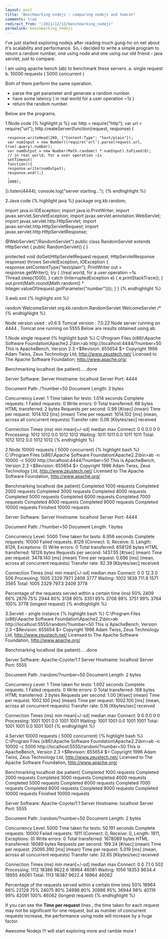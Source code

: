 ```yaml
---
layout: post
title: "Benchmarking nodejs : comparing nodejs and tomcat"
comments: true
redirect_from: "/2011/12/13/benchmarking_nodejs"
permalink: benchmarking_nodejs
---
```


I've just started exploring nodejs after reading much gung-ho on net about it's scalability and performance.
So, i decided to write a simple program to return a random number, one using node and one using our old friend - java servlet, just to compare.

I am using apache bench (ab) to benchmark these servers.
a. single request
b. 10000 requests ( 5000 concurrent )

Both of them perform the same operation.
- parse the get parameter and generate a random number.
- have some latency ( in real world for a user operation ~1s )
- return the random number.

Below are the programs.

1.Node code
{% highlight js %}
var http = require("http");
var url = require("url");
http.createServer(function(request, response) {
 
     response.writeHead(200, {"Content-Type": "text/plain"});
     var numInput = new Number((require('url').parse(request.url, true).query).number);
     var numOutput = new Number(Math.random() * numInput).toFixed(0);
     // in real world, for a user operation ~1s
     setTimeout(
     function(){
     response.write(numOutput);
     response.end();}
     ,
     1000);     
}).listen(4444);
console.log("server starting...");
{% endhighlight %}

2.Java code
{% highlight java %}
package org.kb.random;
 
import java.io.IOException;
import java.io.PrintWriter;
import javax.servlet.ServletException;
import javax.servlet.annotation.WebServlet;
import javax.servlet.http.HttpServlet;
import javax.servlet.http.HttpServletRequest;
import javax.servlet.http.HttpServletResponse;
 
@WebServlet("/RandomServlet")
public class RandomServlet extends HttpServlet {
 public RandomServlet() {
 }
 
 protected void doGet(HttpServletRequest request,
   HttpServletResponse response) throws ServletException, IOException {
  response.setContentType("text/plain");
  PrintWriter out = response.getWriter();
  try {
   //real world, for a user operation ~1s
   Thread.sleep(1000);
  } catch (InterruptedException e) {
   e.printStackTrace();
  }
  out.print(Math.round(Math.random()
    * Integer.valueOf(request.getParameter("number"))));
 }
}
{% endhighlight %}

3.web.xml
{% highlight xml %}
<!--?xml version="1.0" encoding="UTF-8"?-->
<web-app xmlns:xsi="http://www.w3.org/2001/XMLSchema-instance" xmlns="http://java.sun.com/xml/ns/javaee" xmlns:web="http://java.sun.com/xml/ns/javaee/web-app_2_5.xsd" xsi:schemalocation="http://java.sun.com/xml/ns/javaee http://java.sun.com/xml/ns/javaee/web-app_3_0.xsd" id="WebApp_ID" version="3.0">
  <display-name>random</display-name>
   <servlet>
  <servlet-name>WelcomeServlet</servlet-name>
  <servlet-class>org.kb.random.RandomServlet</servlet-class>
 </servlet>
 <servlet-mapping>
  <servlet-name>WelcomeServlet</servlet-name>
  <url-pattern>/*</url-pattern>
 </servlet-mapping>
</web-app>
{% endhighlight %}

Node version used : v0.6.5 Tomcat version : 7.0.22
Node server running on 4444 , Tomcat one running on 5555
Below are results obtained using ab.

1.Node single request
{% highlight bash %}
C:\Program Files (x86)\Apache Software Foundation\Apache2.2\bin>ab  http://localhost:4444/?number=50
This is ApacheBench, Version 2.3 <$Revision: 655654 $>
Copyright 1996 Adam Twiss, Zeus Technology Ltd, http://www.zeustech.net/
Licensed to The Apache Software Foundation, http://www.apache.org/
 
Benchmarking localhost (be patient).....done
 
 
Server Software:
Server Hostname:        localhost
Server Port:            4444
 
Document Path:          /?number=50
Document Length:        2 bytes
 
Concurrency Level:      1
Time taken for tests:   1.014 seconds
Complete requests:      1
Failed requests:        0
Write errors:           0
Total transferred:      66 bytes
HTML transferred:       2 bytes
Requests per second:    0.99 [#/sec] (mean)
Time per request:       1014.102 [ms] (mean)
Time per request:       1014.102 [ms] (mean, across all concurrent requests)
Transfer rate:          0.06 [Kbytes/sec] received
 
Connection Times (ms)
              min  mean[+/-sd] median   max
Connect:        0    0   0.0      0       0
Processing:  1012 1012   0.0   1012    1012
Waiting:     1011 1011   0.0   1011    1011
Total:       1012 1012   0.0   1012    1012
{% endhighlight %}

2.Node 10000 requests ( 5000 concurrent)
{% highlight bash %}
C:\Program Files (x86)\Apache Software Foundation\Apache2.2\bin>ab -n 10000 -c 5000 http://localhost:4444/?number=50
This is ApacheBench, Version 2.3 <$Revision: 655654 $>
Copyright 1996 Adam Twiss, Zeus Technology Ltd, http://www.zeustech.net/
Licensed to The Apache Software Foundation, http://www.apache.org/
 
Benchmarking localhost (be patient)
Completed 1000 requests
Completed 2000 requests
Completed 3000 requests
Completed 4000 requests
Completed 5000 requests
Completed 6000 requests
Completed 7000 requests
Completed 8000 requests
Completed 9000 requests
Completed 10000 requests
Finished 10000 requests
 
 
Server Software:
Server Hostname:        localhost
Server Port:            4444
 
Document Path:          /?number=50
Document Length:        1 bytes
 
Concurrency Level:      5000
Time taken for tests:   6.956 seconds
Complete requests:      10000
Failed requests:        8126
   (Connect: 0, Receive: 0, Length: 8126, Exceptions: 0)
Write errors:           0
Total transferred:      658126 bytes
HTML transferred:       18126 bytes
Requests per second:    1437.55 [#/sec] (mean)
Time per request:       3478.140 [ms] (mean)
Time per request:       0.696 [ms] (mean, across all concurrent requests)
Transfer rate:          92.39 [Kbytes/sec] received
 
Connection Times (ms)
              min  mean[+/-sd] median   max
Connect:        0    0  12.3      0     506
Processing:  1005 2329 797.1   2408    3777
Waiting:     1002 1839 711.9   1571    3565
Total:       1005 2329 797.3   2409    3778
 
Percentage of the requests served within a certain time (ms)
  50%   2409
  66%   2876
  75%   2944
  80%   3138
  90%   3351
  95%   3708
  98%   3751
  99%   3764
 100%   3778 (longest request)
{% endhighlight %}

3.Servlet - single instance
{% highlight bash %}
C:\Program Files (x86)\Apache Software Foundation\Apache2.2\bin>ab  http://localhost:5555/random/?number=50
This is ApacheBench, Version 2.3 <$Revision: 655654 $>
Copyright 1996 Adam Twiss, Zeus Technology Ltd, http://www.zeustech.net/
Licensed to The Apache Software Foundation, http://www.apache.org/
 
Benchmarking localhost (be patient).....done
 
 
Server Software:        Apache-Coyote/1.1
Server Hostname:        localhost
Server Port:            5555
 
Document Path:          /random/?number=50
Document Length:        2 bytes
 
Concurrency Level:      1
Time taken for tests:   1.002 seconds
Complete requests:      1
Failed requests:        0
Write errors:           0
Total transferred:      168 bytes
HTML transferred:       2 bytes
Requests per second:    1.00 [#/sec] (mean)
Time per request:       1002.100 [ms] (mean)
Time per request:       1002.100 [ms] (mean, across all concurrent requests)
Transfer rate:          0.16 [Kbytes/sec] received
 
Connection Times (ms)
              min  mean[+/-sd] median   max
Connect:        0    0   0.0      0       0
Processing:  1001 1001   0.0   1001    1001
Waiting:     1001 1001   0.0   1001    1001
Total:       1001 1001   0.0   1001    1001
{% endhighlight %}

4.Servlet 10000 requests ( 5000 concurrent)
{% highlight bash %}
C:\Program Files (x86)\Apache Software Foundation\Apache2.2\bin>ab -n 10000 -c 5000  http://localhost:5555/random/?number=50
This is ApacheBench, Version 2.3 <$Revision: 655654 $>
Copyright 1996 Adam Twiss, Zeus Technology Ltd, http://www.zeustech.net/
Licensed to The Apache Software Foundation, http://www.apache.org/
 
Benchmarking localhost (be patient)
Completed 1000 requests
Completed 2000 requests
Completed 3000 requests
Completed 4000 requests
Completed 5000 requests
Completed 6000 requests
Completed 7000 requests
Completed 8000 requests
Completed 9000 requests
Completed 10000 requests
Finished 10000 requests
 
 
Server Software:        Apache-Coyote/1.1
Server Hostname:        localhost
Server Port:            5555
 
Document Path:          /random/?number=50
Document Length:        2 bytes
 
Concurrency Level:      5000
Time taken for tests:   50.191 seconds
Complete requests:      10000
Failed requests:        1911
   (Connect: 0, Receive: 0, Length: 1911, Exceptions: 0)
Write errors:           0
Total transferred:      1678089 bytes
HTML transferred:       18089 bytes
Requests per second:    199.24 [#/sec] (mean)
Time per request:       25095.390 [ms] (mean)
Time per request:       5.019 [ms] (mean, across all concurrent requests)
Transfer rate:          32.65 [Kbytes/sec] received
 
Connection Times (ms)
              min  mean[+/-sd] median   max
Connect:        0    0   7.1      0     502
Processing:  1112 18386 9622.6  18964   46061
Waiting:     1056 18353 9634.4  18955   46061
Total:       1113 18387 9622.4  18964   46062
 
Percentage of the requests served within a certain time (ms)
  50%  18964
  66%  22128
  75%  24075
  80%  24998
  90%  30986
  95%  36944
  98%  40119
  99%  42091
 100%  46062 (longest request)
{% endhighlight %}

If you can see the **Time per request** lines , the time taken for each request may not be significant for one request, but as number of concurrent requests increase, the performance using node will increase by a huge factor.

Awesome Nodejs !!!
will start exploring more and ramble more !
